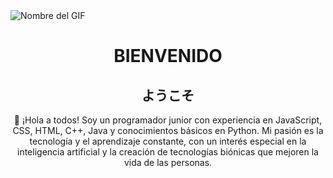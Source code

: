 <img src="https://i.pinimg.com/originals/61/8f/08/618f083c61a7460ce0a6064319af41bd.gif" alt="Nombre del GIF" />
<h1 align="center">BIENVENIDO</h1>
<h2 align="center">ようこそ</h2>

<p align="center">
👋 ¡Hola a todos! Soy un programador junior con experiencia en JavaScript, CSS, HTML, C++, Java y conocimientos básicos en Python. Mi pasión es la tecnología y el aprendizaje constante, con un interés especial en la inteligencia artificial y la creación de tecnologías biónicas que mejoren la vida de las personas.
</p>

